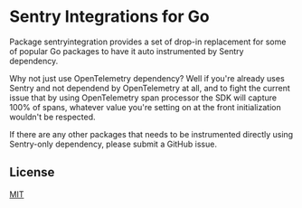 # Sentry Integrations for Go

Package sentryintegration provides a set of drop-in replacement for some of popular Go packages
to have it auto instrumented by Sentry dependency.

Why not just use OpenTelemetry dependency? Well if you're already uses Sentry and not dependend
by OpenTelemetry at all, and to fight the current issue that by using OpenTelemetry span processor
the SDK will capture 100% of spans, whatever value you're setting on at the front initialization
wouldn't be respected.

If there are any other packages that needs to be instrumented directly using Sentry-only dependency,
please submit a GitHub issue.

## License

[MIT](./LICENSE)